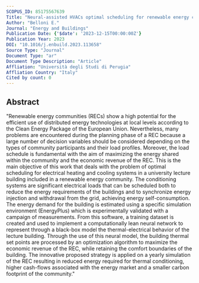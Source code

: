 ```yaml
---
SCOPUS_ID: 85175567639
Title: "Neural-assisted HVACs optimal scheduling for renewable energy communities"
Author: "Belloni E."
Journal: "Energy and Buildings"
Publication Date: {'$date': '2023-12-15T00:00:00Z'}
Publication Year: 2023
DOI: "10.1016/j.enbuild.2023.113658"
Source Type: "Journal"
Document Type: "ar"
Document Type Description: "Article"
Affliation: "Università degli Studi di Perugia"
Affliation Country: "Italy"
Cited by count: 0
---
```


## Abstract
"Renewable energy communities (RECs) show a high potential for the efficient use of distributed energy technologies at local levels according to the Clean Energy Package of the European Union. Nevertheless, many problems are encountered during the planning phase of a REC because a large number of decision variables should be considered depending on the types of community participants and their load profiles. Moreover, the load schedule is fundamental with the aim of maximizing the energy shared within the community and the economic revenue of the REC. This is the main objective of this work that deals with the problem of optimal scheduling for electrical heating and cooling systems in a university lecture building included in a renewable energy community. The conditioning systems are significant electrical loads that can be scheduled both to reduce the energy requirements of the buildings and to synchronize energy injection and withdrawal from the grid, achieving energy self-consumption. The energy demand for the building is estimated using a specific simulation environment (EnergyPlus) which is experimentally validated with a campaign of measurements. From this software, a training dataset is created and used to implement a computationally lean neural network to represent through a black-box model the thermal-electrical behavior of the lecture building. Through the use of this neural model, the building thermal set points are processed by an optimization algorithm to maximize the economic revenue of the REC, while retaining the comfort boundaries of the building. The innovative proposed strategy is applied on a yearly simulation of the REC resulting in reduced energy required for thermal conditioning, higher cash-flows associated with the energy market and a smaller carbon footprint of the community."
